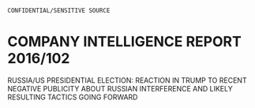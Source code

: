 ```
CONFIDENTIAL/SENSITIVE SOURCE
```

# COMPANY INTELLIGENCE REPORT 2016/102

RUSSIA/US PRESIDENTIAL ELECTION: REACTION IN TRUMP TO RECENT NEGATIVE PUBLICITY ABOUT RUSSIAN INTERFERENCE AND LIKELY RESULTING TACTICS GOING FORWARD

